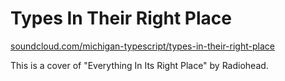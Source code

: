 # Types In Their Right Place

[soundcloud.com/michigan-typescript/types-in-their-right-place](https://soundcloud.com/michigan-typescript/types-in-their-right-place)

This is a cover of "Everything In Its Right Place" by Radiohead.
